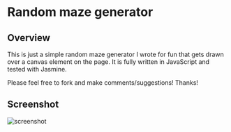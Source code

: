 # Random maze generator

## Overview

This is just a simple random maze generator I wrote for fun that gets drawn over a canvas element on the page. It is fully written in JavaScript and tested with Jasmine.

Please feel free to fork and make comments/suggestions! Thanks!

## Screenshot

![screenshot](https://raw.github.com/felipecsl/random-maze-generator/master/maze.png)